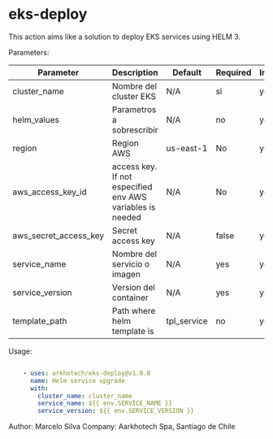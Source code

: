 # eks-deploy


This action aims like a solution to deploy EKS services using HELM 3.

Parameters:

| Parameter | Description | Default | Required | Implemented |
| --------- | ----------- | ------- | -------- | ----------- |
| cluster_name | Nombre del cluster EKS | N/A | si | yes |
| helm_values | Parametros a sobrescribir | N/A  | no | yes | 
| region | Region AWS | us-east-1 | No | yes |
| aws_access_key_id | access key. If not especified env AWS variables is needed | N/A | No | yes |
| aws_secret_access_key | Secret access key | N/A | false | yes |
| service_name | Nombre del servicio o imagen | N/A | yes | yes |
| service_version | Version del container | N/A | yes | yes |
| template_path | Path where helm template is | tpl_service | no | yes |

Usage:

```yaml

    - uses: arkhotech/eks-deploy@v1.0.0
      name: Helm service upgrade
      with: 
        cluster_name: cluster_name
        service_name: ${{ env.SERVICE_NAME }}
        service_version: ${{ env.SERVICE_VERSION }}

```


Author: Marcelo Silva
Company: Aarkhotech Spa, Santiago de Chile

